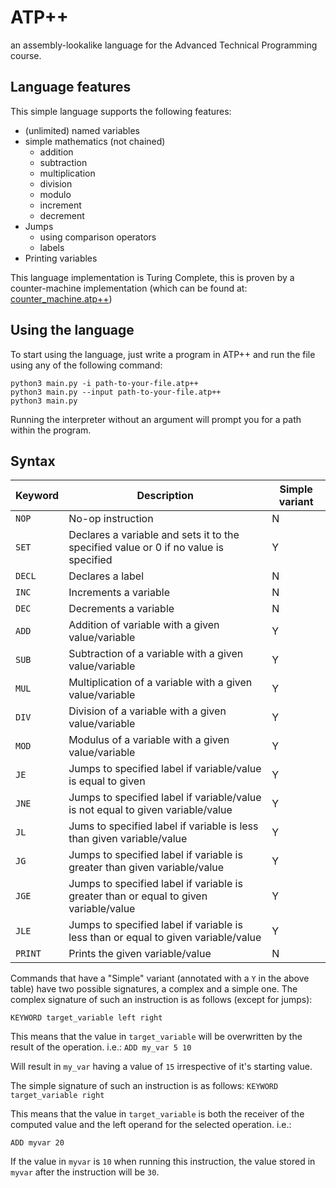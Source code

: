 
# ATP++
an assembly-lookalike language for the Advanced Technical Programming course.

## Language features
This simple language supports the following features:

- (unlimited) named variables
- simple mathematics (not chained)
	- addition
	- subtraction
	- multiplication
	- division
	- modulo
	- increment
	- decrement
- Jumps
	- using comparison operators
	- labels
- Printing variables

This language implementation is Turing Complete, this is proven by a counter-machine implementation (which can be found at: [counter_machine.atp++](https://github.com/florianhumblot/ATPpp/blob/master/example_programs/counter_machine.atp++))

## Using the language

To start using the language, just write a program in ATP++ and run the file using any of the following command:
```
python3 main.py -i path-to-your-file.atp++
python3 main.py --input path-to-your-file.atp++
python3 main.py
```
Running the interpreter without an argument will prompt you for a path within the program.

## Syntax

|  Keyword  |  Description  | Simple variant |
| -- | -- | -- |
|  `NOP`  |  No-op instruction  | N |
|  `SET`  |  Declares a variable and sets it to the specified value or 0 if no value is specified  | Y |
|  `DECL`  |  Declares a label  | N |
|  `INC`  |  Increments a variable  | N |
|  `DEC`  |  Decrements a variable  | N |
|  `ADD`  |  Addition of variable with a given value/variable  | Y |
|  `SUB`  |  Subtraction of a variable with a given value/variable  | Y |
|  `MUL`  |  Multiplication of a variable with a given value/variable  | Y |
|  `DIV`  |  Division of a variable with a given value/variable  | Y |
|  `MOD`  |  Modulus of a variable with a given value/variable  | Y |
|  `JE`  |  Jumps to specified label if variable/value is equal to given | Y |
|  `JNE`  |  Jumps to specified label if variable/value is not equal to given variable/value | Y |
|  `JL`  |  Jums to specified label if variable is less than given variable/value | Y |
|  `JG`  |  Jumps to specified label if variable is greater than given variable/value | Y |
|  `JGE`  |  Jumps to specified label if variable is greater than or equal to given variable/value | Y |
|  `JLE`  |  Jumps to specified label if variable is less than or equal to given variable/value | Y |
|  `PRINT`  |  Prints the given variable/value  | N |

Commands that have a "Simple" variant (annotated with a `Y` in the above table) have two possible signatures, a complex and a simple one.
The complex signature of such an instruction is as follows (except for jumps):

`KEYWORD target_variable left right`

This means that the value in `target_variable` will be overwritten by the result of the operation. i.e.:
`ADD my_var 5 10`

Will result in `my_var` having a value of `15` irrespective of it's starting value.

The simple signature of such an instruction is as follows:
`KEYWORD target_variable right`

This means that the value in `target_variable` is both the receiver of the computed value and the left operand for the selected operation. i.e.:

`ADD myvar 20`

If the value in `myvar` is `10` when running this instruction, the value stored in `myvar` after the instruction will be `30`.

